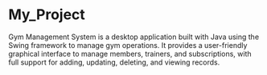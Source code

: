 # My_Project
 Gym Management System is a desktop application built with Java using the Swing framework to manage gym operations. It provides a user-friendly graphical interface to manage members, trainers, and subscriptions, with full support for adding, updating, deleting, and viewing records.
